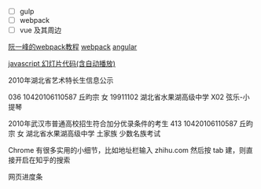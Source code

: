 - [ ] gulp
- [ ] webpack
- [ ] vue 及其周边

[阮一峰的webpack教程](https://github.com/ruanyf/webpack-demos)
[webpack](http://v.youku.com/v_show/id_XMjY4MzM5MjM2OA==.html)
[angular](http://v.youku.com/v_show/id_XMTcwMzAxNzA1Mg==.html?f=28019830&spm=a2hzp.8244740.0.0)

[javascript 幻灯片代码(含自动播放)](http://www.runoob.com/w3cnote/javascript-slideshow.html)

2010年湖北省艺术特长生信息公示

036
10420106110587
丘昀宗
女
19911102
湖北省水果湖高级中学
X02
弦乐-小提琴

2010年武汉市普通高校招生符合加分优录条件的考生
413
10420106110587
丘昀宗
女
湖北省水果湖高级中学
土家族
少数名族考试


Chrome 有很多实用的小细节，比如地址栏输入 zhihu.com 然后按 tab 建，则直接开启在知乎的搜索

网页进度条



